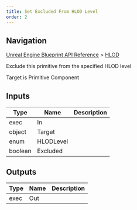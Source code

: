 ```yaml
---
title: Set Excluded From HLOD Level
order: 2
---
```

## Navigation

[Unreal Engine Blueprint API Reference](https://dev.epicgames.com/documentation/en-us/unreal-engine/BlueprintAPI) > [HLOD](https://dev.epicgames.com/documentation/en-us/unreal-engine/BlueprintAPI/HLOD)

Exclude this primitive from the specified HLOD level

Target is Primitive Component

## Inputs

| Type | Name | Description |
| --- | --- | --- |
| exec | In |  |
| object | Target |  |
| enum | HLODLevel |  |
| boolean | Excluded |  |

## Outputs

| Type | Name | Description |
| --- | --- | --- |
| exec | Out |  |
